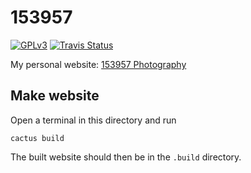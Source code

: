 153957
======

[![GPLv3](https://img.shields.io/badge/license-GPLv3-blue.svg)](https://github.com/153957/153957/blob/master/LICENSE)
[![Travis Status](http://img.shields.io/travis/153957/153957/master.svg)](https://travis-ci.org/153957/153957)

My personal website: [153957 Photography](http://arne.delaat.net)


Make website
------------

Open a terminal in this directory and run 

    cactus build

The built website should then be in the `.build` directory.
